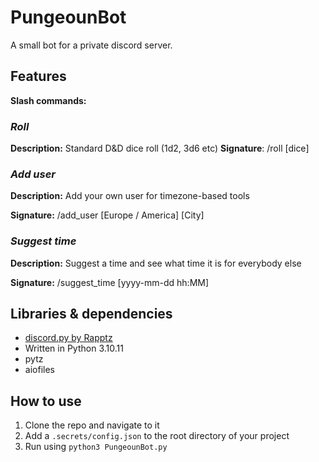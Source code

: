 # PungeounBot

A small bot for a private discord server. 

## Features

**Slash commands:**
### _Roll_
**Description:** Standard D&D dice roll (1d2, 3d6 etc)
**Signature**: /roll [dice] 

### _Add user_
**Description:** Add your own user for timezone-based tools

**Signature:** /add_user [Europe / America] [City]

### _Suggest time_
**Description:** Suggest a time and see what time it is for everybody else

**Signature:** /suggest_time [yyyy-mm-dd hh:MM]

## Libraries & dependencies
* [discord.py by Rapptz](https://github.com/Rapptz/discord.py/tree/master)
* Written in Python 3.10.11
* pytz
* aiofiles

## How to use
1. Clone the repo and navigate to it
2. Add a `.secrets/config.json` to the root directory of your project
3. Run using `python3 PungeounBot.py`
